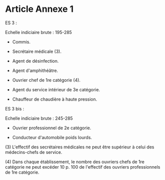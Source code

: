 # Article Annexe 1

ES 3 :

Echelle indiciaire brute : 195-285

- Commis.

- Secrétaire médicale (3).

- Agent de désinfection.

- Agent d'amphithéâtre.

- Ouvrier chef de 1re catégorie (4).

- Agent du service intérieur de 3e catégorie.

- Chauffeur de chaudière à haute pression.

ES 3 bis :

Echelle indiciaire brute : 245-285

- Ouvrier professionnel de 2e catégorie.

- Conducteur d'automobile poids lourds.

(3) L'effectif des secrétaires médicales ne peut être supérieur à celui des médecins-chefs de service.

(4) Dans chaque établissement, le nombre des ouvriers chefs de 1re catégorie ne peut excéder 10 p. 100 de l'effectif des ouvriers professionnels de 1re catégorie.
